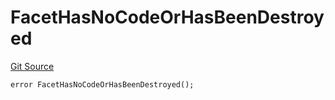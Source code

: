 # FacetHasNoCodeOrHasBeenDestroyed
[Git Source](https://github.com/thrackle-io/tron/blob/7030db34eb7187742ede73deed40ef4d7dddaa1b/src/protocol/economic/ruleProcessor/RuleProcessorDiamond.sol)


```solidity
error FacetHasNoCodeOrHasBeenDestroyed();
```

